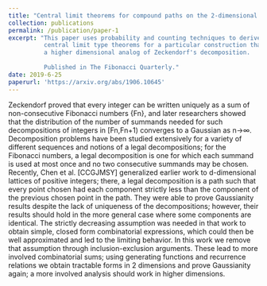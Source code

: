 ```yaml
---
title: "Central limit theorems for compound paths on the 2-dimensional lattice"
collection: publications
permalink: /publication/paper-1
excerpt: "This paper uses probability and counting techniques to derive
          central limit type theorems for a particular construction that is
          a higher dimensional analog of Zeckendorf's decomposition.
          
          Published in The Fibonacci Quarterly."
date: 2019-6-25
paperurl: 'https://arxiv.org/abs/1906.10645'
---
```

Zeckendorf proved that every integer can be written uniquely as a sum of non-consecutive Fibonacci numbers {Fn}, and later researchers showed that the distribution of the number of summands needed for such decompositions of integers in [Fn,Fn+1) converges to a Gaussian as n→∞. Decomposition problems have been studied extensively for a variety of different sequences and notions of a legal decompositions; for the Fibonacci numbers, a legal decomposition is one for which each summand is used at most once and no two consecutive summands may be chosen. Recently, Chen et al. [CCGJMSY] generalized earlier work to d-dimensional lattices of positive integers; there, a legal decomposition is a path such that every point chosen had each component strictly less than the component of the previous chosen point in the path. They were able to prove Gaussianity results despite the lack of uniqueness of the decompositions; however, their results should hold in the more general case where some components are identical. The strictly decreasing assumption was needed in that work to obtain simple, closed form combinatorial expressions, which could then be well approximated and led to the limiting behavior. In this work we remove that assumption through inclusion-exclusion arguments. These lead to more involved combinatorial sums; using generating functions and recurrence relations we obtain tractable forms in 2 dimensions and prove Gaussianity again; a more involved analysis should work in higher dimensions.